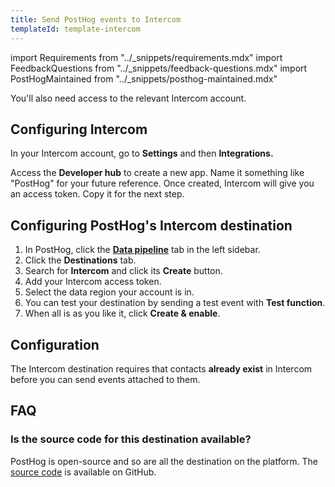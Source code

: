 ```yaml
---
title: Send PostHog events to Intercom
templateId: template-intercom
---
```


import Requirements from "../_snippets/requirements.mdx"
import FeedbackQuestions from "../_snippets/feedback-questions.mdx"
import PostHogMaintained from "../_snippets/posthog-maintained.mdx"

<Requirements />

You'll also need access to the relevant Intercom account.

## Configuring Intercom

In your Intercom account, go to **Settings** and then **Integrations.**

Access the **Developer hub** to create a new app. Name it something like "PostHog" for your future reference. Once created, Intercom will give you an access token. Copy it for the next step.

## Configuring PostHog's Intercom destination

1. In PostHog, click the **[Data pipeline](https://us.posthog.com/pipeline/overview)** tab in the left sidebar.
2. Click the **Destinations** tab.
3. Search for **Intercom** and click its **Create** button.
4. Add your Intercom access token.
5. Select the data region your account is in.
6. You can test your destination by sending a test event with **Test function**.
7. When all is as you like it, click **Create & enable**.

<HideOnCDPIndex>

## Configuration

The Intercom destination requires that contacts **already exist** in Intercom before you can send events attached to them.

<TemplateParameters />

## FAQ

### Is the source code for this destination available?

PostHog is open-source and so are all the destination on the platform. The [source code](https://github.com/PostHog/posthog/blob/master/posthog/cdp/templates/intercom/template_intercom.py) is available on GitHub.

<PostHogMaintained />

<FeedbackQuestions />

</HideOnCDPIndex>